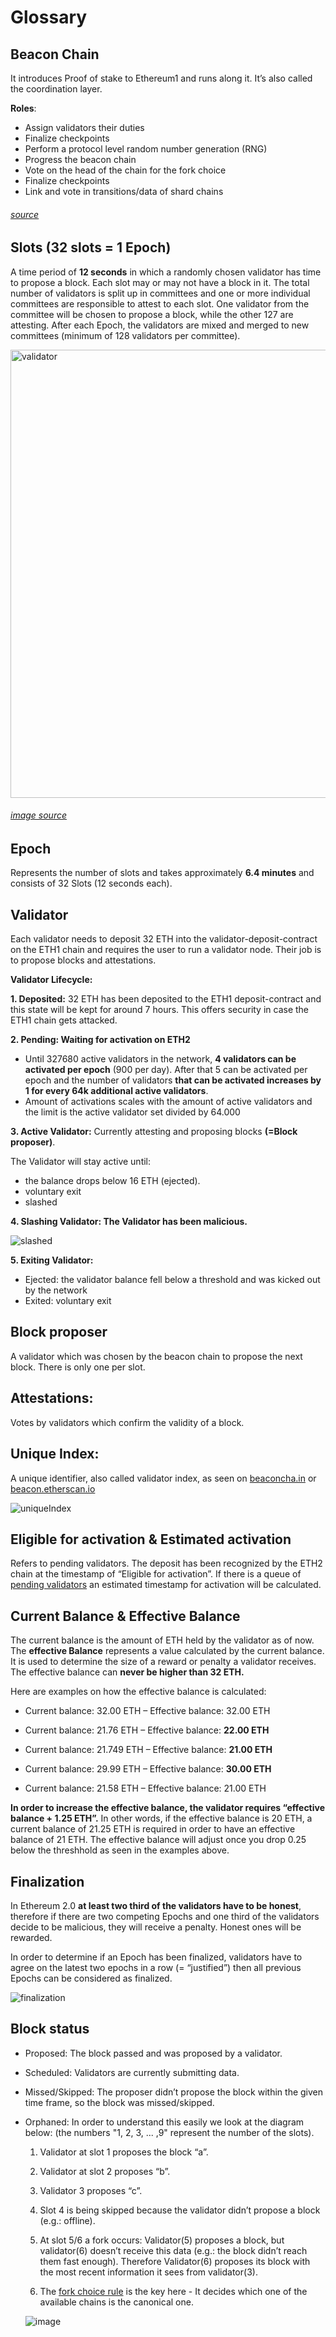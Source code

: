 # Glossary

## Beacon Chain
 
It introduces Proof of stake to Ethereum1 and runs along it. It’s also called the coordination layer.

**Roles**:

* Assign validators their duties
* Finalize checkpoints
* Perform a protocol level random number generation (RNG)
* Progress the beacon chain
* Vote on the head of the chain for the fork choice
* Finalize checkpoints
* Link and vote in transitions/data of shard chains
###### [source](https://notes.ethereum.org/@djrtwo/Bkn3zpwxB#High-level-overview)

## Slots (32 slots = 1 Epoch) 
A time period of **12 seconds** in which a randomly chosen validator has time to propose a block.
Each slot may or may not have a block in it. 
The total number of validators is split up in committees and one or more individual committees are responsible to attest to each slot.
One validator from the committee will be chosen to propose a block, while the other 127 are attesting. After each Epoch, the validators are mixed and merged to new committees (minimum of 128 validators per committee).

<img width="717" alt="validator" src="https://user-images.githubusercontent.com/26490734/73458538-bd09eb80-4375-11ea-83a1-27b5fb1394a1.png">

###### [image source](https://medium.com/coinmonks/eth2-0-phase-0-basics-for-new-contributors-8a0a22bc38c7)  

## Epoch

Represents the number of slots and takes approximately **6.4 minutes** and consists of 32 Slots (12 seconds each).


## Validator 
Each validator needs to deposit 32 ETH into the validator-deposit-contract on the ETH1 chain and requires the user 
to run a validator node. Their job is to propose blocks and attestations.


**Validator Lifecycle:**
	
**1. Deposited:**
  32 ETH has been deposited to the ETH1 deposit-contract and this state will be kept for around 7 hours. 
  This offers security in case the ETH1 chain gets attacked.
      
      
**2. Pending: Waiting for activation on ETH2**
  * Until 327680 active validators in the network, **4 validators can be activated per epoch** (900 per day). After that 5 can be activated per epoch and the number of validators **that can be activated increases by 1 for every 64k additional active  validators**. 
  * Amount of activations scales with the amount of active validators 
    and the limit is the active validator set divided by 64.000
    
              
**3. Active Validator:**
Currently attesting and proposing blocks **(=Block proposer)**. 

  The Validator will stay active until:
  * the balance drops below 16 ETH (ejected).
  * voluntary exit
  * slashed
  
**4. Slashing Validator: The Validator has been malicious.**


![slashed](https://user-images.githubusercontent.com/26490734/73463604-d44cd700-437d-11ea-9c11-a2fed18fdc6d.png)



**5. Exiting Validator:**

  * Ejected: the validator balance fell below a threshold and was kicked out by the network
  * Exited: voluntary exit
  
  
## Block proposer

A validator which was chosen by the beacon chain to propose the next block. There is only one per slot. 

## Attestations: 

Votes by validators which confirm the validity of a block.

## Unique Index:

A unique identifier, also called validator index, as seen on [beaconcha.in](https://www.beaconcha.in/) or [beacon.etherscan.io](https://beacon.etherscan.io/)

![uniqueIndex](https://user-images.githubusercontent.com/26490734/73483294-7630eb80-439f-11ea-85ef-2ce08c7a7e1a.png)


## Eligible for activation & Estimated activation

Refers to pending validators. The deposit has been recognized by the ETH2 chain at the timestamp of “Eligible for activation”.
If there is a queue of [pending validators](https://www.beaconcha.in/validators) an estimated timestamp for activation will be calculated.


## Current Balance & Effective Balance

The current balance is the amount of ETH held by the validator as of now. 
The **effective Balance** represents a value calculated by the current balance. It is used to determine the size of a reward or penalty a validator receives. The effective balance can **never be higher than 32 ETH.** 

Here are examples on how the effective balance is calculated:

  * Current balance: 32.00 ETH – Effective balance: 32.00 ETH
  
  * Current balance: 21.76 ETH – Effective balance: **22.00 ETH**
  
  * Current balance: 21.749 ETH – Effective balance: **21.00 ETH**
  
  * Current balance: 29.99 ETH – Effective balance: **30.00 ETH**
  
  * Current balance: 21.58 ETH – Effective balance: 21.00 ETH
  
**In order to increase the effective balance, the validator requires “effective balance + 1.25 ETH”.**
In other words, if the effective balance is 20 ETH, a current balance of 21.25 ETH is required in order to have an effective balance of 21 ETH. 
The effective balance will adjust once you drop 0.25 below the threshhold as seen in the examples above.


## Finalization

In Ethereum 2.0 **at least two third of the validators have to be honest**, therefore if there are two competing Epochs and one third of the validators decide to be malicious, they will receive a penalty. Honest ones will be rewarded. 

In order to determine if an Epoch has been finalized, validators have to agree on the latest two epochs in a row (= “justified”) then all previous Epochs can be considered as finalized.

![finalization](https://user-images.githubusercontent.com/26490734/73467349-81761e00-4383-11ea-8733-af69fa72ebf6.png)


## Block status 

  * Proposed: The block passed and was proposed by a validator.
  
  * Scheduled: Validators are currently submitting data.
  
  * Missed/Skipped: The proposer didn’t propose the block within the given time frame, so the block was missed/skipped. 

  * Orphaned: In order to understand this easily we look at the diagram below: (the numbers "1, 2, 3,  ... ,9" represent the                    number of the slots).
  
  
	1. Validator at slot 1 proposes the block “a”.
	  
  	2. Validator at slot 2 proposes “b”.
	
  	3. Validator 3 proposes “c”.
	
  	4. Slot 4 is being skipped because the validator didn’t propose a block (e.g.: offline).
  	5. At slot 5/6 a fork occurs: Validator(5) proposes a block, but validator(6) doesn’t receive this data (e.g.: the block 
	didn’t reach them fast enough). Therefore Validator(6) proposes its block with the most recent information it sees from 	validator(3). 
	      
  	6. The [fork choice rule](https://notes.ethereum.org/@vbuterin/rkhCgQteN?type=view#LMD-GHOST-fork-choice-rule) is the key         	here - It decides which one of the available chains is the canonical one.
	
	
	![image](https://user-images.githubusercontent.com/26490734/73468330-e67e4380-4384-11ea-81cd-cb18d7a88e92.png)
